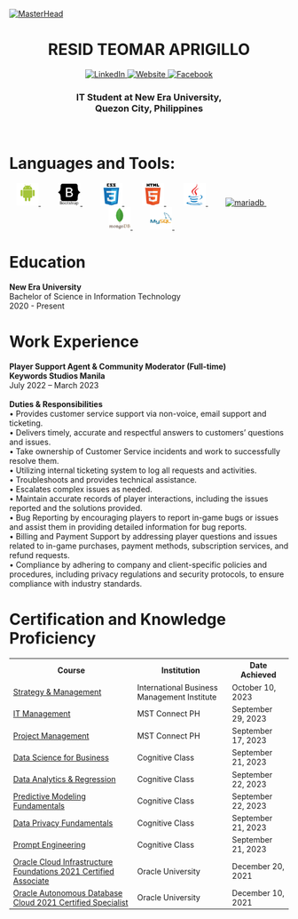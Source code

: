 [![MasterHead](https://media.licdn.com/dms/image/D5616AQHdfq6Ew5GymQ/profile-displaybackgroundimage-shrink_350_1400/0/1695992459500?e=1703116800&v=beta&t=JrYc-_dU5YUCkqPBX_eJmVQK8OwFNhNIAoYWQODCVBI)](https://rishavchanda.io)
<h1 align="center">RESID TEOMAR APRIGILLO</h1>

<p align="center">
    <a href="https://www.linkedin.com/in/resid-aprigillo-b85568255/">
        <img src="https://img.shields.io/badge/linkedin-%230077B5.svg?style=for-the-badge&logo=linkedin&logoColor=white" alt="LinkedIn">
    </a>
    <a href="mailto: resid.aprigillo@gmail.com">
        <img src="https://img.shields.io/badge/Gmail-D14836?style=for-the-badge&logo=gmail&logoColor=white" alt="Website">
    </a>
    <a href="https://www.facebook.com/profile.php?id=100081958471471">
        <img src="https://img.shields.io/badge/Facebook-%231877F2.svg?style=for-the-badge&logo=Facebook&logoColor=white" alt="Facebook">
    </a>
</p>



<h3 align="center">
   IT Student at New Era University, <br>
    Quezon City, Philippines 
</h3>

<br>

<h1 align="left">Languages and Tools:</h1>
<p align="center"> 
    <a href="https://developer.android.com" target="_blank" rel="noreferrer"> <img src="https://raw.githubusercontent.com/devicons/devicon/master/icons/android/android-original-wordmark.svg" alt="android" width="40" height="40"/> </a> &nbsp &nbsp &nbsp &nbsp
    <a href="https://getbootstrap.com" target="_blank" rel="noreferrer"> <img src="https://raw.githubusercontent.com/devicons/devicon/master/icons/bootstrap/bootstrap-plain-wordmark.svg" alt="bootstrap" width="40" height="40"/> </a> &nbsp &nbsp &nbsp &nbsp
    <a href="https://www.w3schools.com/css/" target="_blank" rel="noreferrer"> <img src="https://raw.githubusercontent.com/devicons/devicon/master/icons/css3/css3-original-wordmark.svg" alt="css3" width="40" height="40"/> </a> &nbsp &nbsp &nbsp &nbsp
    <a href="https://www.w3.org/html/" target="_blank" rel="noreferrer"> <img src="https://raw.githubusercontent.com/devicons/devicon/master/icons/html5/html5-original-wordmark.svg" alt="html5" width="40" height="40"/> </a> &nbsp &nbsp &nbsp &nbsp
    <a href="https://www.java.com" target="_blank" rel="noreferrer"> <img src="https://raw.githubusercontent.com/devicons/devicon/master/icons/java/java-original.svg" alt="java" width="40" height="40"/> </a> &nbsp &nbsp &nbsp &nbsp
    <a href="https://mariadb.org/" target="_blank" rel="noreferrer"> <img src="https://www.vectorlogo.zone/logos/mariadb/mariadb-icon.svg" alt="mariadb" width="40" height="40"/> </a> &nbsp &nbsp &nbsp &nbsp
    <a href="https://www.mongodb.com/" target="_blank" rel="noreferrer"> <img src="https://raw.githubusercontent.com/devicons/devicon/master/icons/mongodb/mongodb-original-wordmark.svg" alt="mongodb" width="40" height="40"/> </a> &nbsp &nbsp &nbsp &nbsp
    <a href="https://www.mysql.com/" target="_blank" rel="noreferrer"> <img src="https://raw.githubusercontent.com/devicons/devicon/master/icons/mysql/mysql-original-wordmark.svg" alt="mysql" width="40" height="40"/> </a> &nbsp &nbsp &nbsp &nbsp
</p>

<h1 align="left">Education</h1>
<p align="left"><b>New Era University</b> <br>
    Bachelor of Science in Information Technology <br>
2020 - Present <br></p>

<h1 align="left">Work Experience</h1>

<p>
<b>Player Support Agent & Community Moderator (Full-time)</b>	<br>			
<b>Keywords Studios Manila</b> <br>	
July 2022 – March 2023 <br>	
<br>		
<b>Duties & Responsibilities</b> <br>	
• Provides customer service support via non-voice, email support and ticketing. <br>	
• Delivers timely, accurate and respectful answers to customers’ questions and issues. <br>	
• Take ownership of Customer Service incidents and work to successfully resolve them. <br>	
• Utilizing internal ticketing system to log all requests and activities. <br>	
• Troubleshoots and provides technical assistance. <br>	
• Escalates complex issues as needed. <br>	
• Maintain accurate records of player interactions, including the issues reported and the solutions provided. <br>	
• Bug Reporting by encouraging players to report in-game bugs or issues and assist them in providing detailed information for bug reports. <br>	
• Billing and Payment Support by addressing player questions and issues related to in-game purchases, payment methods, subscription services, and refund requests. <br>	
• Compliance by adhering to company and client-specific policies and procedures, including privacy regulations and security protocols, to ensure compliance with industry standards. <br>	
</p>


<h1 align="left">Certification and Knowledge Proficiency</h1>

<table>
  <tr>
    <th>Course</th>
    <th>Institution</th>
    <th>Date Achieved</th>
  </tr>
          <tr>
    <td><a href="https://www.ibm-institute.com/verify/?code=1177801-169-691-4128
">Strategy & Management</a></td>
    <td>International Business Management Institute</td>
    <td>October 10, 2023</td>
  </tr>
  <tr>
    <td><a href="https://drive.google.com/file/d/171xuPjrBteGugOvEv_okRN5pEFwE5VCn/view?usp=share_link">IT Management</a></td>
    <td>MST Connect PH</td>
    <td>September 29, 2023</td>
  </tr>
    <tr>
    <td><a href="https://drive.google.com/file/d/1rVHHuAZ5P8JO-jRfsByT4iUD7YOHWbwv/view?usp=drive_link">Project Management</a></td>
    <td>MST Connect PH</td>
    <td>September 17, 2023</td>
  </tr>
       <tr>
    <td><a href="https://www.credly.com/go/RMXFvfQD">Data Science for Business</a></td>
    <td>Cognitive Class</td>
    <td>September 21, 2023</td>
  </tr>
        <tr>
    <td><a href="https://courses.cognitiveclass.ai/certificates/c1ea006ae104474daf57fe857f082b6b
">Data Analytics & Regression</a></td>
    <td>Cognitive Class</td>
    <td>September 22, 2023</td>
  </tr>
  <tr>
        <tr>
    <td><a href="https://courses.cognitiveclass.ai/certificates/cd6ccccb83554ba9892f2c5b6fb12e8a">Predictive Modeling Fundamentals</a></td>
    <td>Cognitive Class</td>
    <td>September 22, 2023</td>
      <tr>
    <td><a href="https://courses.cognitiveclass.ai/certificates/db9ca7f5358c490b96feae0fd04dd86a">Data Privacy Fundamentals</a></td>
    <td>Cognitive Class</td>
    <td>September 21, 2023</td>
  </tr>
      <tr>
    <td><a href="">Prompt Engineering</a></td>
    <td>Cognitive Class</td>
    <td>September 21, 2023</td>
  </tr>
  </tr>
    <td><a href="https://drive.google.com/file/d/1t-2Ugb7q6BaJoUZtghzHh8VF3iy1NoNg/view?usp=sharing">Oracle Cloud Infrastructure Foundations 2021 Certified Associate</a></td>
    <td>Oracle University</td>
    <td>December 20, 2021</td>
  </tr>
  <tr>
    <td><a href="https://drive.google.com/file/d/1h1q8AnuxO6kgj_oVRz32z_Qie5gF4jz-/view?usp=sharing">Oracle Autonomous Database Cloud 2021 Certified Specialist</a></td>
    <td>Oracle University</td>
    <td>December 10, 2021</td>
  </tr>
</table>
